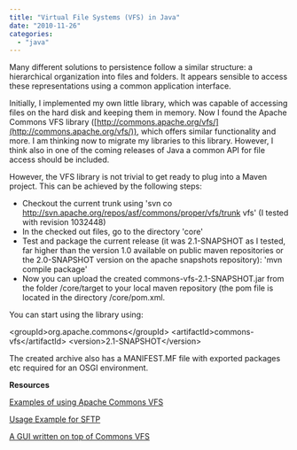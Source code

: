 ```yaml
---
title: "Virtual File Systems (VFS) in Java"
date: "2010-11-26"
categories: 
  - "java"
---
```


Many different solutions to persistence follow a similar structure: a hierarchical organization into files and folders. It appears sensible to access these representations using a common application interface.

Initially, I implemented my own little library, which was capable of accessing files on the hard disk and keeping them in memory. Now I found the Apache Commons VFS library ([http://commons.apache.org/vfs/](http://commons.apache.org/vfs/)), which offers similar functionality and more. I am thinking now to migrate my libraries to this library. However, I think also in one of the coming releases of Java a common API for file access should be included.

However, the VFS library is not trivial to get ready to plug into a Maven project. This can be achieved by the following steps:

- Checkout the current trunk using 'svn co http://svn.apache.org/repos/asf/commons/proper/vfs/trunk vfs' (I tested with revision 1032448)
- In the checked out files, go to the directory 'core'
- Test and package the current release (it was 2.1-SNAPSHOT as I tested, far higher than the version 1.0 available on public maven repositories or the 2.0-SNAPSHOT version on the apache snapshots repository): 'mvn compile package'
- Now you can upload the created commons-vfs-2.1-SNAPSHOT.jar from the folder /core/target to your local maven repository (the pom file is located in the directory /core/pom.xml.

You can start using the library using:

<groupId\>org.apache.commons</groupId\> <artifactId\>commons-vfs</artifactId\> <version\>2.1-SNAPSHOT</version\>

The created archive also has a MANIFEST.MF file with exported packages etc required for an OSGI environment.

**Resources**

[Examples of using Apache Commons VFS](http://commons.apache.org/vfs/api.html)

[Usage Example for SFTP](http://consultingblogs.emc.com/danielpipe/archive/2009/07/07/apache-commons-vfs-a-single-java-api-for-multiple-file-systems.aspx)

[A GUI written on top of Commons VFS](http://commons-vfs-ui.sourceforge.net/)
